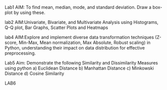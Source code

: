 Lab1
AIM: To find mean, median, mode, and standard deviation. Draw a box-plot by using these.

lab2
AIM:Univariate, Bivariate, and Multivariate Analysis using Histograms, Q-Q plot, Bar Graphs,  Scatter Plots and Heatmaps 

lab4
AIM:Explore and implement diverse data transformation techniques
(Z-score, Min-Max, Mean normalization, Max Absolute, Robust scaling) in Python,
understanding their impact on data distribution for effective preprocessing.

Lab5
Aim: Demonstrate the following Similarity and Dissimilarity Measures using python
a) Euclidean Distance
b) Manhattan Distance
c) Minkowski Distance
d) Cosine Similarity

LAB6
